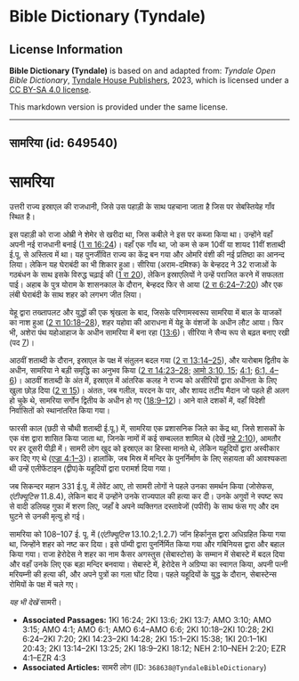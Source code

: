 # Bible Dictionary (Tyndale)

## License Information

**Bible Dictionary (Tyndale)** is based on and adapted from: _Tyndale Open Bible Dictionary_, [Tyndale House Publishers](https://tyndaleopenresources.com/), 2023, which is licensed under a [CC BY-SA 4.0 license](https://creativecommons.org/licenses/by-sa/4.0/legalcode.en).

This markdown version is provided under the same license.



--------------------------------

## सामरिया (id: 649540)

सामरिया
=======

उत्तरी राज्य इस्राएल की राजधानी, जिसे उस पहाड़ी के साथ पहचाना जाता है जिस पर सेबस्तियेह गाँव स्थित है।

इस पहाड़ी को राजा ओम्री ने शेमेर से खरीदा था, जिस कबीले ने इस पर कब्जा किया था। उन्होंने वहाँ अपनी नई राजधानी बनाई ([1 रा 16:24](https://ref.ly/1Kgs16:24))। वहाँ एक गाँव था, जो कम से कम 10वीं या शायद 11वीं शताब्दी ई.पू. से अस्तित्व में था। यह पुनर्जीवित राज्य का केंद्र बन गया और ओमरि वंशी की नई प्रतिष्ठा का आनन्द लिया। लेकिन यह घेराबंदी का भी शिकार हुआ। सीरिया (अराम\-दमिश्क) के बेन्हदद ने 32 राजाओं के गठबंधन के साथ इसके विरुद्ध चढ़ाई की ([1 रा 20](https://ref.ly/1Kgs20:1-1Kgs20:43)), लेकिन इस्राएलियों ने उन्हें पराजित करने में सफलता पाई। अहाब के पुत्र योराम के शासनकाल के दौरान, बेन्हदद फिर से आया ([2 रा 6:24–7:20](https://ref.ly/2Kgs6:24-2Kgs7:20)) और एक लंबी घेराबंदी के साथ शहर को लगभग जीत लिया।

येहू द्वारा तख्तापलट और युद्धों की एक श्रृंखला के बाद, जिसके परिणामस्वरूप सामरिया में बाल के याजकों का नाश हुआ ([2 रा 10:18–28](https://ref.ly/2Kgs10:18-2Kgs10:28)), शहर यहोवा की आराधना में येहू के वंशजों के अधीन लौट आया। फिर भी, अशेरा पंथ यहोआहाज के अधीन सामरिया में बना रहा ([13:6](https://ref.ly/2Kgs13:6))। सीरिया ने सैन्य रूप से बढ़त बनाए रखी (पद [7](https://ref.ly/2Kgs13:7))।

आठवीं शताब्दी के दौरान, इस्राएल के पक्ष में संतुलन बदल गया ([2 रा 13:14–25](https://ref.ly/2Kgs13:14-2Kgs13:25)), और यारोबाम द्वितीय के अधीन, सामरिया ने बड़ी समृद्धि का अनुभव किया ([2 रा 14:23–28](https://ref.ly/2Kgs14:23-2Kgs14:28); [आमो 3:10, 15](https://ref.ly/Amos3:10,Amos3:15); [4:1](https://ref.ly/Amos4:1); [6:1, 4–6](https://ref.ly/Amos6:1,Amos6:4-Amos6:6))। आठवीं शताब्दी के अंत में, इस्राएल में आंतरिक कलह ने राज्य को असीरियों द्वारा अधीनता के लिए खुला छोड़ दिया ([2 रा 15](https://ref.ly/2Kgs15:1-2Kgs15:38))। अंततः, जब गलील, यरदन के पार, और शायद तटीय मैदान जो पहले ही अलग हो चुके थे, सामरिया सर्गोन द्वितीय के अधीन हो गए ([18:9–12](https://ref.ly/2Kgs18:9-2Kgs18:12))। आने वाले दशकों में, वहाँ विदेशी निर्वासितों को स्थानांतरित किया गया।

फारसी काल (छठी से चौथी शताब्दी ई.पू.) में, सामरिया एक प्रशासनिक जिले का केंद्र था, जिसे शासकों के एक वंश द्वारा शासित किया जाता था, जिनके नामों में कई सम्बल्लत शामिल थे (देखें [नहे 2:10](https://ref.ly/Neh2:10-Neh2:20)), आमतौर पर हर दूसरी पीढ़ी में। सामरी लोग खुद को इस्राएल का हिस्सा मानते थे, लेकिन यहूदियों द्वारा अस्वीकार कर दिए गए थे ([एज्रा 4:1–3](https://ref.ly/Ezra4:1-Ezra4:3))। हालांकि, जब मिस्र में मन्दिर के पुनर्निर्माण के लिए सहायता की आवश्यकता थी उन्हें एलीफेंटाइन (द्वीप)के यहूदियों द्वारा परामर्श दिया गया।

जब सिकन्दर महान 331 ई.पू. में लेवेंट आए, तो सामरी लोगों ने पहले उनका समर्थन किया (जोसेफस, *एंटीक्यूटिस* 11\.8\.4\), लेकिन बाद में उन्होंने उनके राज्यपाल की हत्या कर दी। उनके अगुवों ने स्पष्ट रूप से वादी डलियह गुफा में शरण लिए, जहाँ वे अपने व्यक्तिगत दस्तावेजों (पपीरी) के साथ फंस गए और दम घुटने से उनकी मृत्यु हो गई।

सामरिया को 108–107 ई. पू. में (*एंटीक्यूटिस* 13\.10\.2;1\.2\.7\) जॉन हिर्कानुस द्वारा अधिग्रहित किया गया था, जिन्होंने शहर को नष्ट कर दिया। इसे पॉम्पी द्वारा पुनर्निर्मित किया गया और गबिनियस द्वारा और बहाल किया गया। राजा हेरोदेस ने शहर का नाम कैसर अगस्तुस (सेबास्टोस) के सम्मान में सेबास्टे में बदल दिया और वहाँ उनके लिए एक बड़ा मन्दिर बनवाया। सेबास्टे में, हेरोदेस ने अग्रिप्पा का स्वागत किया, अपनी पत्नी मरियम्नी की हत्या की, और अपने पुत्रों का गला घोंट दिया। पहले यहूदियों के युद्ध के दौरान, सेबास्टेन्स रोमियों के पक्ष में चले गए।

*यह भी देखें* सामरी।

* **Associated Passages:** 1KI 16:24; 2KI 13:6; 2KI 13:7; AMO 3:10; AMO 3:15; AMO 4:1; AMO 6:1; AMO 6:4–AMO 6:6; 2KI 10:18–2KI 10:28; 2KI 6:24–2KI 7:20; 2KI 14:23–2KI 14:28; 2KI 15:1–2KI 15:38; 1KI 20:1–1KI 20:43; 2KI 13:14–2KI 13:25; 2KI 18:9–2KI 18:12; NEH 2:10–NEH 2:20; EZR 4:1–EZR 4:3
* **Associated Articles:** सामरी लोग (ID: `368638@TyndaleBibleDictionary`)

